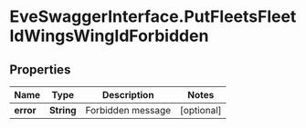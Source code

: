 # EveSwaggerInterface.PutFleetsFleetIdWingsWingIdForbidden

## Properties
Name | Type | Description | Notes
------------ | ------------- | ------------- | -------------
**error** | **String** | Forbidden message | [optional] 


